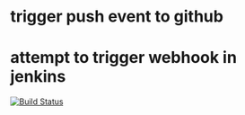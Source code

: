 # trigger push event to github
# attempt to trigger webhook in jenkins
[![Build Status](http://20.83.212.181:8080/buildStatus/icon?job=connect-jenkins-to-github)](http://20.83.212.181:8080/job/connect-jenkins-to-github/)
